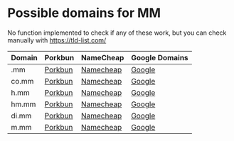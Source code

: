 # Possible domains for MM

No function implemented to check if any of these work, but you can check manually with https://tld-list.com/

| Domain | Porkbun | NameCheap | Google Domains |
|---|---|---|---|
| .mm | [Porkbun](https://porkbun.com/checkout/search?prb=e814663da1&tlds=&idnLanguage=&search=search&q=.mm) | [Namecheap](https://www.namecheap.com/domains/registration/results/?domain=.mm) | [Google](https://domains.google.com/registrar/search?searchTerm=.mm) |
| co.mm | [Porkbun](https://porkbun.com/checkout/search?prb=e814663da1&tlds=&idnLanguage=&search=search&q=co.mm) | [Namecheap](https://www.namecheap.com/domains/registration/results/?domain=co.mm) | [Google](https://domains.google.com/registrar/search?searchTerm=co.mm) |
| h.mm | [Porkbun](https://porkbun.com/checkout/search?prb=e814663da1&tlds=&idnLanguage=&search=search&q=h.mm) | [Namecheap](https://www.namecheap.com/domains/registration/results/?domain=h.mm) | [Google](https://domains.google.com/registrar/search?searchTerm=h.mm) |
| hm.mm | [Porkbun](https://porkbun.com/checkout/search?prb=e814663da1&tlds=&idnLanguage=&search=search&q=hm.mm) | [Namecheap](https://www.namecheap.com/domains/registration/results/?domain=hm.mm) | [Google](https://domains.google.com/registrar/search?searchTerm=hm.mm) |
| di.mm | [Porkbun](https://porkbun.com/checkout/search?prb=e814663da1&tlds=&idnLanguage=&search=search&q=di.mm) | [Namecheap](https://www.namecheap.com/domains/registration/results/?domain=di.mm) | [Google](https://domains.google.com/registrar/search?searchTerm=di.mm) |
| m.mm | [Porkbun](https://porkbun.com/checkout/search?prb=e814663da1&tlds=&idnLanguage=&search=search&q=m.mm) | [Namecheap](https://www.namecheap.com/domains/registration/results/?domain=m.mm) | [Google](https://domains.google.com/registrar/search?searchTerm=m.mm) |
